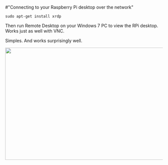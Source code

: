 #"Connecting to your Raspberry Pi desktop over the network"

<pre><code class="language-bash">sudo apt-get install xrdp</code></pre>
Then run Remote Desktop on your Windows 7 PC to view the RPi desktop. Works just as well with VNC.

Simples. And works surprisingly well.

<a href="https://s3-eu-west-1.amazonaws.com/conoroneill.net/wp-content/uploads/2012/05/rdp_to_rpi.png"><img class="alignnone size-large wp-image-719" title="rdp_to_rpi" src="https://s3-eu-west-1.amazonaws.com/conoroneill.net/wp-content/uploads/2012/05/rdp_to_rpi-1024x631.png" alt="" width="584" height="359" /></a>
